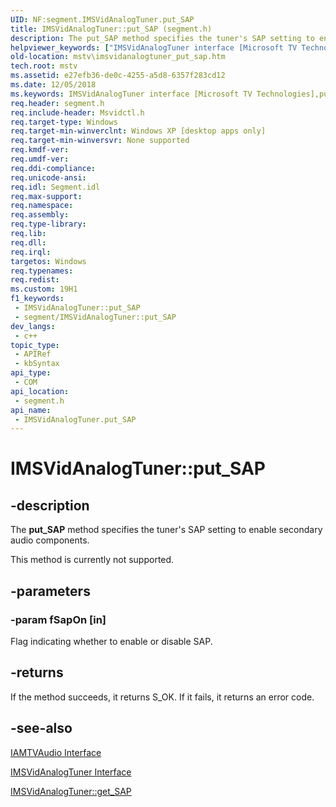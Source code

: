```yaml
---
UID: NF:segment.IMSVidAnalogTuner.put_SAP
title: IMSVidAnalogTuner::put_SAP (segment.h)
description: The put_SAP method specifies the tuner's SAP setting to enable secondary audio components.
helpviewer_keywords: ["IMSVidAnalogTuner interface [Microsoft TV Technologies]","put_SAP method","IMSVidAnalogTuner.put_SAP","IMSVidAnalogTuner::put_SAP","IMSVidAnalogTunerput_SAP","mstv.imsvidanalogtuner_put_sap","put_SAP","put_SAP method [Microsoft TV Technologies]","put_SAP method [Microsoft TV Technologies]","IMSVidAnalogTuner interface","segment/IMSVidAnalogTuner::put_SAP"]
old-location: mstv\imsvidanalogtuner_put_sap.htm
tech.root: mstv
ms.assetid: e27efb36-de0c-4255-a5d8-6357f283cd12
ms.date: 12/05/2018
ms.keywords: IMSVidAnalogTuner interface [Microsoft TV Technologies],put_SAP method, IMSVidAnalogTuner.put_SAP, IMSVidAnalogTuner::put_SAP, IMSVidAnalogTunerput_SAP, mstv.imsvidanalogtuner_put_sap, put_SAP, put_SAP method [Microsoft TV Technologies], put_SAP method [Microsoft TV Technologies],IMSVidAnalogTuner interface, segment/IMSVidAnalogTuner::put_SAP
req.header: segment.h
req.include-header: Msvidctl.h
req.target-type: Windows
req.target-min-winverclnt: Windows XP [desktop apps only]
req.target-min-winversvr: None supported
req.kmdf-ver: 
req.umdf-ver: 
req.ddi-compliance: 
req.unicode-ansi: 
req.idl: Segment.idl
req.max-support: 
req.namespace: 
req.assembly: 
req.type-library: 
req.lib: 
req.dll: 
req.irql: 
targetos: Windows
req.typenames: 
req.redist: 
ms.custom: 19H1
f1_keywords:
 - IMSVidAnalogTuner::put_SAP
 - segment/IMSVidAnalogTuner::put_SAP
dev_langs:
 - c++
topic_type:
 - APIRef
 - kbSyntax
api_type:
 - COM
api_location:
 - segment.h
api_name:
 - IMSVidAnalogTuner.put_SAP
---
```


# IMSVidAnalogTuner::put_SAP


## -description

The <b>put_SAP</b> method specifies the tuner's SAP setting to enable secondary audio components.

This method is currently not supported.

## -parameters

### -param fSapOn [in]

Flag indicating whether to enable or disable SAP.

## -returns

If the method succeeds, it returns S_OK. If it fails, it returns an error code.

## -see-also

<a href="/windows/desktop/api/strmif/nn-strmif-iamtvaudio">IAMTVAudio Interface</a>



<a href="/windows/desktop/api/segment/nn-segment-imsvidanalogtuner">IMSVidAnalogTuner Interface</a>



<a href="/windows/desktop/api/segment/nf-segment-imsvidanalogtuner-get_sap">IMSVidAnalogTuner::get_SAP</a>